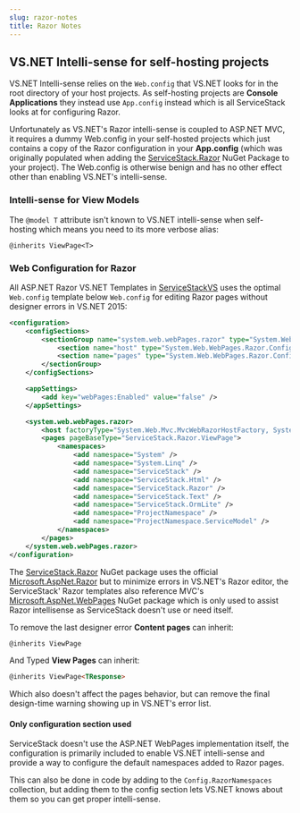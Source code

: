 ```yaml
---
slug: razor-notes
title: Razor Notes
---
```


## VS.NET Intelli-sense for self-hosting projects

VS.NET Intelli-sense relies on the `Web.config` that VS.NET looks for in the root directory of your host projects. As self-hosting projects are **Console Applications** they instead use `App.config` instead which is all ServiceStack looks at for configuring Razor. 

Unfortunately as VS.NET's Razor intelli-sense is coupled to ASP.NET MVC, it requires a dummy Web.config in your self-hosted projects which just contains a copy of the Razor configuration in your **App.config** (which was originally populated when adding the [ServiceStack.Razor](http://www.nuget.org/packages/ServiceStack.Razor) NuGet Package to your project). The Web.config is otherwise benign and has no other effect other than enabling VS.NET's intelli-sense.

### Intelli-sense for View Models

The `@model T` attribute isn't known to VS.NET intelli-sense when self-hosting which means you need to its more verbose alias:

    @inherits ViewPage<T>

### Web Configuration for Razor

All ASP.NET Razor VS.NET Templates in [ServiceStackVS](https://github.com/ServiceStack/ServiceStackVS) uses the optimal `Web.config` template below `Web.config` for editing Razor pages without designer errors in VS.NET 2015: 

```xml
<configuration>
    <configSections>
        <sectionGroup name="system.web.webPages.razor" type="System.Web.WebPages.Razor.Configuration.RazorWebSectionGroup, System.Web.WebPages.Razor, Version=3.0.0.0, Culture=neutral, PublicKeyToken=31BF3856AD364E35">
            <section name="host" type="System.Web.WebPages.Razor.Configuration.HostSection, System.Web.WebPages.Razor, Version=3.0.0.0, Culture=neutral, PublicKeyToken=31BF3856AD364E35" requirePermission="false"/>
            <section name="pages" type="System.Web.WebPages.Razor.Configuration.RazorPagesSection, System.Web.WebPages.Razor, Version=3.0.0.0, Culture=neutral, PublicKeyToken=31BF3856AD364E35" requirePermission="false"/>
        </sectionGroup>
    </configSections>

    <appSettings>
        <add key="webPages:Enabled" value="false" />
    </appSettings>

    <system.web.webPages.razor>
        <host factoryType="System.Web.Mvc.MvcWebRazorHostFactory, System.Web.Mvc, Version=5.0.0.0, Culture=neutral, PublicKeyToken=31BF3856AD364E35"/>
        <pages pageBaseType="ServiceStack.Razor.ViewPage">
            <namespaces>
                <add namespace="System" />
                <add namespace="System.Linq" />
                <add namespace="ServiceStack" />
                <add namespace="ServiceStack.Html" />
                <add namespace="ServiceStack.Razor" />
                <add namespace="ServiceStack.Text" />
                <add namespace="ServiceStack.OrmLite" />
                <add namespace="ProjectNamespace" />
                <add namespace="ProjectNamespace.ServiceModel" />
            </namespaces>
        </pages>
    </system.web.webPages.razor>
</configuration>
```

The [ServiceStack.Razor](https://www.nuget.org/packages/ServiceStack.Razor) NuGet package uses the official 
[Microsoft.AspNet.Razor](https://www.nuget.org/packages/Microsoft.AspNet.Razor/) 
but to minimize errors in VS.NET's Razor editor, the ServiceStack' Razor templates also reference MVC's
[Microsoft.AspNet.WebPages](https://www.nuget.org/packages/Microsoft.AspNet.WebPages/) 
NuGet package which is only used to assist Razor intellisense as ServiceStack doesn't use or need itself.

To remove the last designer error **Content pages** can inherit:

```html
@inherits ViewPage
```

And Typed **View Pages** can inherit:

```html
@inherits ViewPage<TResponse>
```

Which also doesn't affect the pages behavior, but can remove the final design-time warning showing up in
VS.NET's error list.

#### Only configuration section used

ServiceStack doesn't use the ASP.NET WebPages implementation itself, the configuration is primarily included to enable VS.NET intelli-sense and provide a way to configure the default namespaces added to Razor pages. 

This can also be done in code by adding to the `Config.RazorNamespaces` collection, but adding them to the config section lets VS.NET knows about them so you can get proper intelli-sense. 